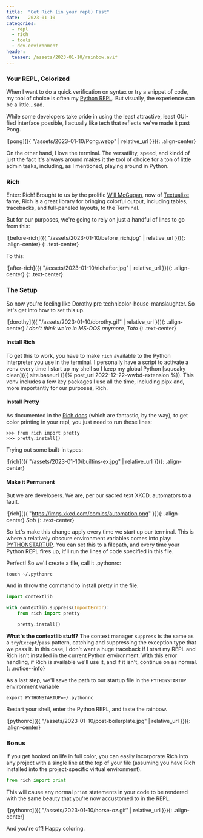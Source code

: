 ```yaml
---
title:  "Get Rich (in your repl) Fast"
date:   2023-01-10
categories:
  - repl
  - rich
  - tools
  - dev-environment
header:
  teaser: /assets/2023-01-10/rainbow.avif
---
```


### Your REPL, Colorized

When I want to do a quick verification on syntax or try a snippet of code, my tool of choice is often my [Python REPL](https://docs.python.org/3/tutorial/interpreter.html#interactive-mode). But visually, the experience can be a little...sad.

<!-- excerpt-end -->

While some developers take pride in using the least attractive, least GUI-fied interface possible, I actually like tech that reflects we've made it past Pong.

![pong]({{ "/assets/2023-01-10/Pong.webp" | relative_url }}){: .align-center}

On the other hand, I love the terminal. The versatility, speed, and kindd of just the fact it's always around makes it the tool of choice for a ton of little admin tasks, including, as I mentioned, playing around in Python.

### Rich

Enter: Rich! Brought to us by the prolific [Will McGugan](https://www.willmcgugan.com/), now of [Textualize](https://www.textualize.io/) fame, Rich is a great library for bringing colorful output, including tables, tracebacks, and full-paneled layouts, to the Terminal.

But for our purposes, we're going to rely on just a handful of lines to go from this:

![before-rich]({{ "/assets/2023-01-10/before_rich.jpg" | relative_url }}){: .align-center}
{: .text-center}

To this:

![after-rich]({{ "/assets/2023-01-10/richafter.jpg" | relative_url }}){: .align-center}
{: .text-center}

### The Setup

So now you're feeling like Dorothy pre technicolor-house-manslaughter. So let's get into how to set this up.

![dorothy]({{ "/assets/2023-01-10/dorothy.gif" | relative_url }}){: .align-center}
*I don't think we're in MS-DOS anymore, Toto*
{: .text-center}

#### Install Rich

To get this to work, you have to make `rich` available to the Python interpreter you use in the terminal. I personally have a script to activate a venv every time I start up my shell so I keep my global Python  [squeaky clean]({{ site.baseurl }}{% post_url 2022-12-22-wwbd-extension %}). This venv includes a few key packages I use all the time, including pipx and, more importantly for our purposes, Rich.

#### Install Pretty

As documented in the [Rich docs](https://rich.readthedocs.io/en/stable/introduction.html) (which are fantastic, by the way), to get color printing in your repl, you just need to run these lines:

```shell
>>> from rich import pretty
>>> pretty.install()
```

Trying out some built-in types:

![rich]({{ "/assets/2023-01-10/builtins-ex.jpg" | relative_url }}){: .align-center}

#### Make it Permanent

But we are developers. We are, per our sacred text XKCD, automators to a fault.

![rich]({{ "<https://imgs.xkcd.com/comics/automation.png>" }}){: .align-center}
*Sob*
{: .text-center}

So let's make this change apply every time we start up our terminal. This is where a relatively obscure environment variables comes into play: [PYTHONSTARTUP](https://docs.python.org/3/using/cmdline.html#envvar-PYTHONSTARTUP). You can set this to a filepath, and every time your Python REPL fires up, it'll run the lines of code specified in this file.

Perfect! So we'll create a file, call it .pythonrc:

```shell
touch ~/.pythonrc
```

And in throw the command to install pretty in the file.

```python
import contextlib

with contextlib.suppress(ImportError):
    from rich import pretty

    pretty.install()
```

**What's the contextlib stuff?**
The context manager `suppress` is the same as a `try`/`Except`/`pass` pattern, catching and suppressing the exception type that we pass it. In this case, I don't want a huge traceback if I start my REPL and Rich isn't installed in the current Python environment. With this error handling, if Rich is available we'll use it, and if it isn't, continue on as normal.
{: .notice--info}

As a last step, we'll save the path to our startup file in the `PYTHONSTARTUP` environment variable

```shell
export PYTHONSTARTUP=~/.pythonrc
```

Restart your shell, enter the Python REPL, and taste the rainbow.

![pythonrc]({{ "/assets/2023-01-10/post-boilerplate.jpg" | relative_url }}){: .align-center}

### Bonus

If you get hooked on life in full color, you can easily incorporate Rich into any project with a single line at the top of your file (assuming you have Rich installed into the project-specific virtual environment).

```python
from rich import print
```

This will cause any normal `print` statements in your code to be rendered with the same beauty that you're now accustomed to in the REPL.

![pythonrc]({{ "/assets/2023-01-10/horse-oz.gif" | relative_url }}){: .align-center}

And you're off! Happy coloring.
